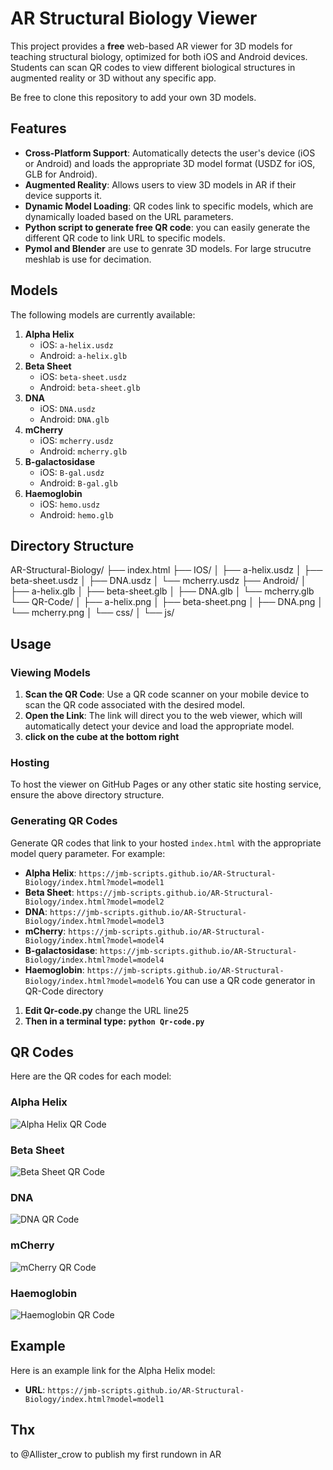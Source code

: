 # AR Structural Biology Viewer

This project provides a **free** web-based AR viewer for 3D models for teaching structural biology, optimized for both iOS and Android devices. Students can scan QR codes to view different biological structures in augmented reality or 3D without any specific app.

Be free to clone this repository to add your own 3D models.

## Features

- **Cross-Platform Support**: Automatically detects the user's device (iOS or Android) and loads the appropriate 3D model format (USDZ for iOS, GLB for Android).
- **Augmented Reality**: Allows users to view 3D models in AR if their device supports it.
- **Dynamic Model Loading**: QR codes link to specific models, which are dynamically loaded based on the URL parameters.
- **Python script to generate free QR code**: you can easily generate the different QR code to link URL to specific models.
- **Pymol and Blender** are use to genrate 3D models. For large strucutre meshlab is use for decimation.

## Models

The following models are currently available:

1. **Alpha Helix**
   - iOS: `a-helix.usdz`
   - Android: `a-helix.glb`
2. **Beta Sheet**
   - iOS: `beta-sheet.usdz`
   - Android: `beta-sheet.glb`
3. **DNA**
   - iOS: `DNA.usdz`
   - Android: `DNA.glb`
4. **mCherry**
   - iOS: `mcherry.usdz`
   - Android: `mcherry.glb`
5. **B-galactosidase**
   - iOS: `B-gal.usdz`
   - Android: `B-gal.glb`
6. **Haemoglobin**
   - iOS: `hemo.usdz`
   - Android: `hemo.glb`
     
## Directory Structure

AR-Structural-Biology/
├── index.html
├── IOS/
│   ├── a-helix.usdz
│   ├── beta-sheet.usdz
│   ├── DNA.usdz
│   └── mcherry.usdz
├── Android/
│   ├── a-helix.glb
│   ├── beta-sheet.glb
│   ├── DNA.glb
│   └── mcherry.glb
└── QR-Code/
│   ├── a-helix.png
│   ├── beta-sheet.png
│   ├── DNA.png
│   └── mcherry.png
│
└── css/
│
└── js/

## Usage

### Viewing Models

1. **Scan the QR Code**: Use a QR code scanner on your mobile device to scan the QR code associated with the desired model.
2. **Open the Link**: The link will direct you to the web viewer, which will automatically detect your device and load the appropriate model.
3. **click on the cube at the bottom right**

### Hosting

To host the viewer on GitHub Pages or any other static site hosting service, ensure the above directory structure.

### Generating QR Codes

Generate QR codes that link to your hosted `index.html` with the appropriate model query parameter. For example:

- **Alpha Helix**: `https://jmb-scripts.github.io/AR-Structural-Biology/index.html?model=model1`
- **Beta Sheet**: `https://jmb-scripts.github.io/AR-Structural-Biology/index.html?model=model2`
- **DNA**: `https://jmb-scripts.github.io/AR-Structural-Biology/index.html?model=model3`
- **mCherry**: `https://jmb-scripts.github.io/AR-Structural-Biology/index.html?model=model4`
- **B-galactosidase**: `https://jmb-scripts.github.io/AR-Structural-Biology/index.html?model=model4`
- **Haemoglobin**: `https://jmb-scripts.github.io/AR-Structural-Biology/index.html?model=model6`
You can use a QR code generator in QR-Code directory
1. **Edit Qr-code.py**
   change the URL line25
2. **Then in a terminal type:**
 **`python Qr-code.py`**

## QR Codes

Here are the QR codes for each model:

### Alpha Helix
![Alpha Helix QR Code](QR-Code/a-helix.png)

### Beta Sheet
![Beta Sheet QR Code](QR-Code/beta-sheet.png)

### DNA
![DNA QR Code](QR-Code/DNA.png)

### mCherry
![mCherry QR Code](QR-Code/mcherry.png)

### Haemoglobin
![Haemoglobin QR Code](QR-Code/hemo.png)

## Example

Here is an example link for the Alpha Helix model:

- **URL**: `https://jmb-scripts.github.io/AR-Structural-Biology/index.html?model=model1`
## Thx
to @Allister_crow to publish my first rundown in AR 

